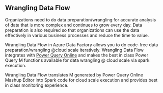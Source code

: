 Wrangling Data Flow
-------------------

Organizations need to do data preparation/wrangling for accurate analysis of
data that is more complex and continues to grow every day. Data preparation is
also required so that organizations can use the data effectively in various
business processes and reduce the time to value.

Wrangling Data Flow in Azure Data Factory allows you to do code-free data
preparation/wrangling \@cloud scale iteratively. Wrangling Data Flow integrates
with [Power Query Online](https://docs.microsoft.com/en-us/power-query/) and
makes the best in class Power Query M functions available for data wrangling \@
cloud scale via spark execution.

Wrangling Data Flow translates M generated by Power Query Online Mashup Editor
into Spark code for cloud scale execution and provides best in class monitoring
experience.
